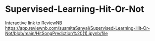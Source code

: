 # Supervised-Learning-Hit-Or-Not
Interactive link to ReviewNB https://app.reviewnb.com/susmitaSanyal/Supervised-Learning-Hit-Or-Not/blob/main/HitSongPrediction%20(1).ipynb/file
